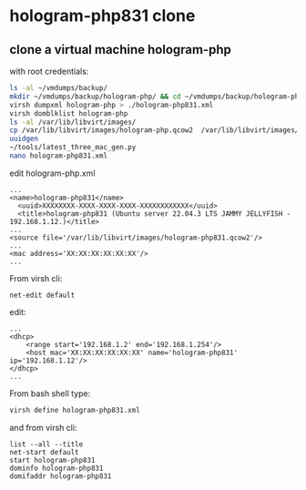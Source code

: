 # hologram-php831 clone

## clone a virtual machine hologram-php

with root credentials:

```bash
ls -al ~/vmdumps/backup/
mkdir ~/vmdumps/backup/hologram-php/ && cd ~/vmdumps/backup/hologram-php/
virsh dumpxml hologram-php > ./hologram-php831.xml
virsh domblklist hologram-php
ls -al /var/lib/libvirt/images/
cp /var/lib/libvirt/images/hologram-php.qcow2  /var/lib/libvirt/images/hologram-php831.qcow2
uuidgen
~/tools/latest_three_mac_gen.py
nano hologram-php831.xml
```

edit hologram-php.xml

```text
...
<name>hologram-php831</name>
  <uuid>XXXXXXXX-XXXX-XXXX-XXXX-XXXXXXXXXXXX</uuid>
  <title>hologram-php831 (Ubuntu server 22.04.3 LTS JAMMY JELLYFISH - 192.168.1.12.)</title>
...
<source file='/var/lib/libvirt/images/hologram-php831.qcow2'/>
...
<mac address='XX:XX:XX:XX:XX:XX'/>
...
```

From virsh cli:

```shell
net-edit default
```

edit:

```text
...
<dhcp>
    <range start='192.168.1.2' end='192.168.1.254'/>
    <host mac='XX:XX:XX:XX:XX:XX' name='hologram-php831' ip='192.168.1.12'/>
</dhcp>
...
```

From bash shell type:

```bash
virsh define hologram-php831.xml
```

and from virsh cli:

```shell
list --all --title
net-start default
start hologram-php831
dominfo hologram-php831
domifaddr hologram-php831
```
